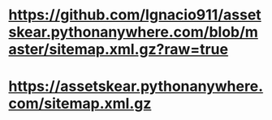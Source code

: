 # https://github.com/Ignacio911/assetskear.pythonanywhere.com/blob/master/sitemap.xml.gz?raw=true
# https://assetskear.pythonanywhere.com/sitemap.xml.gz
